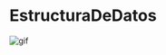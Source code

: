 # EstructuraDeDatos
![gif](https://github.com/Guallitoprogra/EstructuraDeDatos/assets/131787074/89f16153-f0f5-4d6d-bfbd-381a1e0ba1fa)
